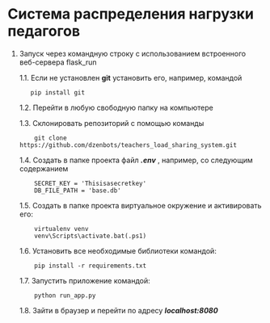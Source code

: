 # Система распределения нагрузки педагогов

1. Запуск через командную строку с использованием встроенного веб-сервера flask_run
    
    1.1. Если не установлен **git** установить его, например, командой 
    ```
       pip install git
    ```
    
    1.2. Перейти в любую свободную папку на компьютере
    
    1.3. Склонировать репозиторий с помощью команды
    ```
        git clone https://github.com/dzenbots/teachers_load_sharing_system.git
    ```
    
    1.4. Создать в папке проекта файл ***.env*** , например, со следующим содержанием
    ```.env
        SECRET_KEY = 'Thisisasecretkey'
        DB_FILE_PATH = 'base.db'
    ```
   
    1.5. Создать в папке проекта виртуальное окружение и активировать его:
    ```
        virtualenv venv
        venv\Scripts\activate.bat(.ps1)
    ```
    
    1.6. Установить все необходимые библиотеки командой:
    ```
        pip install -r requirements.txt
    ```
    
    1.7. Запустить приложение командой:
    ```
        python run_app.py
    ```
    
    1.8. Зайти в браузер и перейти по адресу ***localhost:8080***